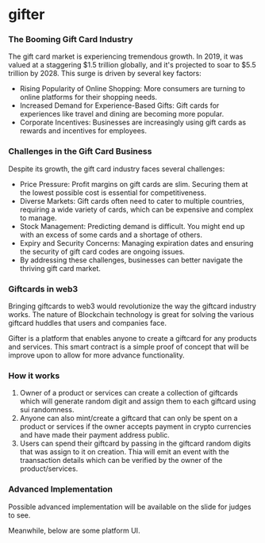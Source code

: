 # gifter

### The Booming Gift Card Industry
The gift card market is experiencing tremendous growth. In 2019, it was valued at a staggering $1.5 trillion globally, and it's projected to soar to $5.5 trillion by 2028. This surge is driven by several key factors:

* Rising Popularity of Online Shopping: More consumers are turning to online platforms for their shopping needs.
* Increased Demand for Experience-Based Gifts: Gift cards for experiences like travel and dining are becoming more popular.
* Corporate Incentives: Businesses are increasingly using gift cards as rewards and incentives for employees.

### Challenges in the Gift Card Business
Despite its growth, the gift card industry faces several challenges:

* Price Pressure: Profit margins on gift cards are slim. Securing them at the lowest possible cost is essential for competitiveness.
* Diverse Markets: Gift cards often need to cater to multiple countries, requiring a wide variety of cards, which can be expensive and complex to manage.
* Stock Management: Predicting demand is difficult. You might end up with an excess of some cards and a shortage of others.
* Expiry and Security Concerns: Managing expiration dates and ensuring the security of gift card codes are ongoing issues.
* By addressing these challenges, businesses can better navigate the thriving gift card market.

### Giftcards in web3

Bringing giftcards to web3 would revolutionize the way the giftcard industry works. The nature of Blockchain technology is great for solving the various giftcard huddles that users and companies face.

Gifter is a platform that enables anyone to create a giftcard for any products and services. This smart contract is a simple proof of concept that will be improve upon to allow for more advance functionality.

### How it works

1. Owner of a product or services can create a collection of giftcards which will generate random digit and assign them to each giftcard using sui randomness.
2. Anyone can also mint/create a giftcard that can only be spent on a product or services if the owner accepts payment in crypto currencies and have made their payment address public.
3. Users can spend their giftcard by passing in the giftcard random digits that was assign to it on creation. Thia will emit an event with the traansaction details which can be verified by the owner of the product/services.

### Advanced Implementation

Possible advanced implementation will be available on the slide for judges to  see.

Meanwhile, below are some platform UI.

